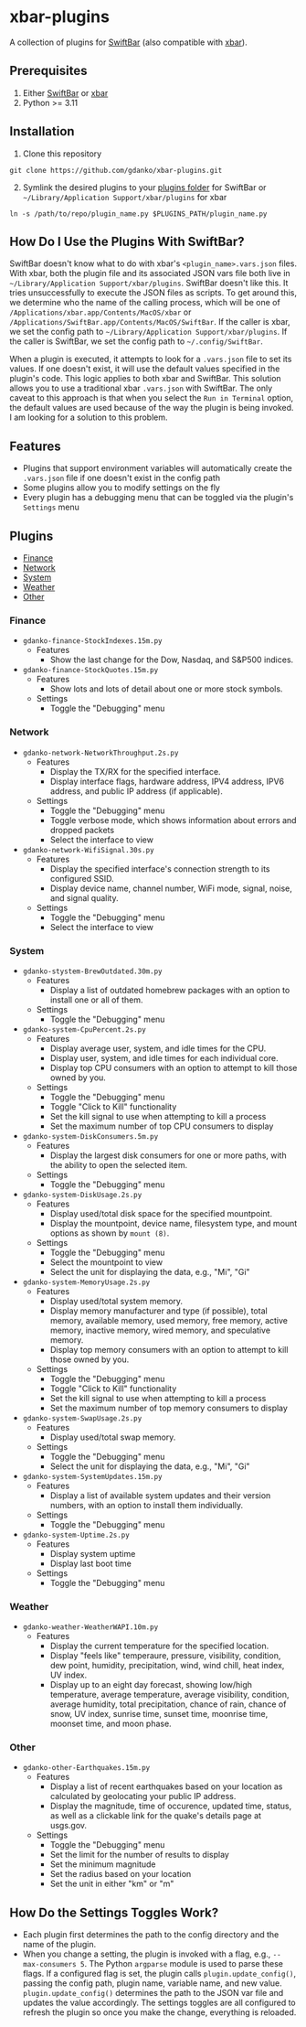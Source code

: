 # xbar-plugins
A collection of plugins for [SwiftBar](https://github.com/swiftbar/SwiftBar) (also compatible with [xbar](https://github.com/matryer/xbar)).

## Prerequisites
1. Either [SwiftBar](https://github.com/swiftbar/SwiftBar) or [xbar](https://github.com/matryer/xbar)
2. Python >= 3.11

## Installation
1. Clone this repository
```
git clone https://github.com/gdanko/xbar-plugins.git
```
2. Symlink the desired plugins to your [plugins folder](https://github.com/swiftbar/SwiftBar#plugin-folder) for SwiftBar or `~/Library/Application Support/xbar/plugins` for xbar
```
ln -s /path/to/repo/plugin_name.py $PLUGINS_PATH/plugin_name.py
```

## How Do I Use the Plugins With SwiftBar?
SwiftBar doesn't know what to do with xbar's `<plugin_name>.vars.json` files. With xbar, both the plugin file and its associated JSON vars file both live in `~/Library/Application Support/xbar/plugins`. SwiftBar doesn't like this. It tries unsuccessfully to execute the JSON files as scripts. To get around this, we determine who the name of the calling process, which will be one of `/Applications/xbar.app/Contents/MacOS/xbar` or `/Applications/SwiftBar.app/Contents/MacOS/SwiftBar`. If the caller is xbar, we set the config path to `~/Library/Application Support/xbar/plugins`. If the caller is SwiftBar, we set the config path to `~/.config/SwiftBar`.

When a plugin is executed, it attempts to look for a `.vars.json` file to set its values. If one doesn't exist, it will use the default values specified in the plugin's code. This logic applies to both xbar and SwiftBar. This solution allows you to use a traditional xbar `.vars.json` with SwiftBar. The only caveat to this approach is that when you select the `Run in Terminal` option, the default values are used because of the way the plugin is being invoked. I am looking for a solution to this problem.

## Features
* Plugins that support environment variables will automatically create the `.vars.json` file if one doesn't exist in the config path
* Some plugins allow you to modify settings on the fly
* Every plugin has a debugging menu that can be toggled via the plugin's `Settings` menu

## Plugins
* [Finance](#finance)
* [Network](#network)
* [System](#system)
* [Weather](#weather)
* [Other](#other)

### Finance
* `gdanko-finance-StockIndexes.15m.py`
    * Features
        * Show the last change for the Dow, Nasdaq, and S&P500 indices.
* `gdanko-finance-StockQuotes.15m.py`
    * Features
        * Show lots and lots of detail about one or more stock symbols.
    * Settings
        * Toggle the "Debugging" menu

### Network
* `gdanko-network-NetworkThroughput.2s.py`
    * Features
        * Display the TX/RX for the specified interface.
        * Display interface flags, hardware address, IPV4 address, IPV6 address, and public IP address (if applicable).
    * Settings
        * Toggle the "Debugging" menu
        * Toggle verbose mode, which shows information about errors and dropped packets
        * Select the interface to view
* `gdanko-network-WifiSignal.30s.py`
    * Features
        * Display the specified interface's connection strength to its configured SSID.
        * Display device name, channel number, WiFi mode, signal, noise, and signal quality.
    * Settings
        * Toggle the "Debugging" menu
        * Select the interface to view

### System
* `gdanko-stystem-BrewOutdated.30m.py`
    * Features
        * Display a list of outdated homebrew packages with an option to install one or all of them.
    * Settings
        * Toggle the "Debugging" menu
* `gdanko-system-CpuPercent.2s.py`
    * Features
        * Display average user, system, and idle times for the CPU.
        * Display user, system, and idle times for each individual core.
        * Display top CPU consumers with an option to attempt to kill those owned by you.
    * Settings
        * Toggle the "Debugging" menu
        * Toggle "Click to Kill" functionality
        * Set the kill signal to use when attempting to kill a process
        * Set the maximum number of top CPU consumers to display
* `gdanko-system-DiskConsumers.5m.py`
    * Features
        * Display the largest disk consumers for one or more paths, with the ability to open the selected item.
    * Settings
        * Toggle the "Debugging" menu
* `gdanko-system-DiskUsage.2s.py`
    * Features
        * Display used/total disk space for the specified mountpoint.
        * Display the mountpoint, device name, filesystem type, and mount options as shown by `mount (8)`.
    * Settings
        * Toggle the "Debugging" menu
        * Select the mountpoint to view
        * Select the unit for displaying the data, e.g., "Mi", "Gi"
* `gdanko-system-MemoryUsage.2s.py`
    * Features
        * Display used/total system memory.
        * Display memory manufacturer and type (if possible), total memory, available memory, used memory, free memory, active memory, inactive memory, wired memory, and speculative memory.
        * Display top memory consumers with an option to attempt to kill those owned by you.
    * Settings
        * Toggle the "Debugging" menu
        * Toggle "Click to Kill" functionality
        * Set the kill signal to use when attempting to kill a process
        * Set the maximum number of top memory consumers to display
* `gdanko-system-SwapUsage.2s.py`
    * Features
        * Display used/total swap memory.
    * Settings
        * Toggle the "Debugging" menu
        * Select the unit for displaying the data, e.g., "Mi", "Gi"
* `gdanko-system-SystemUpdates.15m.py`
    * Features
        * Display a list of available system updates and their version numbers, with an option to install them individually.
    * Settings
        * Toggle the "Debugging" menu
* `gdanko-system-Uptime.2s.py`
    * Features
        * Display system uptime
        * Display last boot time
    * Settings
        * Toggle the "Debugging" menu

### Weather
* `gdanko-weather-WeatherWAPI.10m.py`
    * Features
        * Display the current temperature for the specified location.
        * Display "feels like" temperaure, pressure, visibility, condition, dew point, humidity, precipitation, wind, wind chill, heat index, UV index.
        * Display up to an eight day forecast, showing low/high temperature, average temperature, average visibility, condition, average humidity, total precipitation, chance of rain, chance of snow, UV index, sunrise time, sunset time, moonrise time, moonset time, and moon phase.

### Other
* `gdanko-other-Earthquakes.15m.py`
    * Features
        * Display a list of recent earthquakes based on your location as calculated by geolocating your public IP address.
        * Display the magnitude, time of occurence, updated time, status, as well as a clickable link for the quake's details page at usgs.gov.
    * Settings
        * Toggle the "Debugging" menu
        * Set the limit for the number of results to display
        * Set the minimum magnitude
        * Set the radius based on your location
        * Set the unit in either "km" or "m"

## How Do the Settings Toggles Work?
* Each plugin first determines the path to the config directory and the name of the plugin.
* When you change a setting, the plugin is invoked with a flag, e.g., `--max-consumers 5`. The Python `argparse` module is used to parse these flags. If a configured flag is set, the plugin calls `plugin.update_config()`, passing the config path, plugin name, variable name, and new value. `plugin.update_config()` determines the path to the JSON var file and updates the value accordingly. The settings toggles are all configured to refresh the plugin so once you make the change, everything is reloaded.

